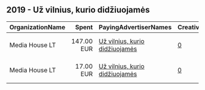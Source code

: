 ## 2019 - Už vilnius, kurio didžiuojamės 
|OrganizationName|Spent|PayingAdvertiserNames|CreativeUrls|Impressions|Genders|AgeBrackets|CountryCodes|BillingAddresses|CandidateBallotInformation|
|:---|---:|:---|:---|---:|:---|:---|:---|:---|:---|
|Media House LT|147.00 EUR|[Už vilnius, kurio didžiuojamės](2019/Už_vilnius,_kurio_didžiuojamės.md)|[0](https://www.snap.com/political-ads/asset/1ca5ace3dcb1b55fef234b95e7596fd991e692a527f8cb8a6910405352bdb5b0?mediaType=png)|194,978||18+|lithuania|"Aukstaičių 7,Vilnius,LT-11341,LT"||
|Media House LT|17.00 EUR|[Už vilnius, kurio didžiuojamės](2019/Už_vilnius,_kurio_didžiuojamės.md)|[0](https://www.snap.com/political-ads/asset/a4f1665f47fe0fb68220125c3240b6004cf9d7199040ffadd3e32076e27311a2?mediaType=mp4)|12,725||18+|lithuania|"Aukstaičių 7,Vilnius,LT-11341,LT"||
